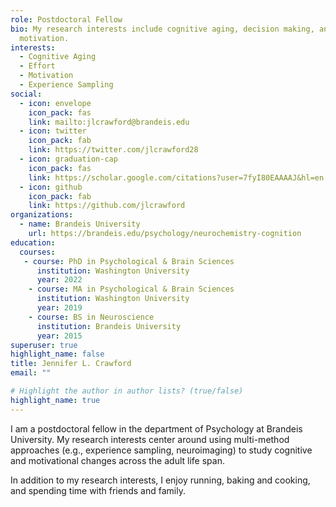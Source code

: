 ```yaml
---
role: Postdoctoral Fellow
bio: My research interests include cognitive aging, decision making, and
  motivation.
interests:
  - Cognitive Aging
  - Effort
  - Motivation
  - Experience Sampling
social:
  - icon: envelope
    icon_pack: fas
    link: mailto:jlcrawford@brandeis.edu
  - icon: twitter
    icon_pack: fab
    link: https://twitter.com/jlcrawford28
  - icon: graduation-cap
    icon_pack: fas
    link: https://scholar.google.com/citations?user=7fyI80EAAAAJ&hl=en
  - icon: github
    icon_pack: fab
    link: https://github.com/jlcrawford
organizations:
  - name: Brandeis University
    url: https://brandeis.edu/psychology/neurochemistry-cognition
education:
  courses:
   - course: PhD in Psychological & Brain Sciences
      institution: Washington University
      year: 2022
    - course: MA in Psychological & Brain Sciences
      institution: Washington University
      year: 2019
    - course: BS in Neuroscience
      institution: Brandeis University
      year: 2015
superuser: true
highlight_name: false
title: Jennifer L. Crawford
email: ""

# Highlight the author in author lists? (true/false)
highlight_name: true
---
```

I am a postdoctoral fellow in the department of Psychology at Brandeis University. My research interests center around using multi-method approaches (e.g., experience sampling, neuroimaging) to study cognitive and motivational changes across the adult life span. 

In addition to my research interests, I enjoy running, baking and cooking, and spending time with friends and family.


